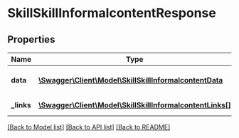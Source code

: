 # SkillSkillInformalcontentResponse

## Properties
Name | Type | Description | Notes
------------ | ------------- | ------------- | -------------
**data** | [**\Swagger\Client\Model\SkillSkillInformalcontentData**](SkillSkillInformalcontentData.md) | List of all retrieved playlists | 
**_links** | [**\Swagger\Client\Model\SkillSkillInformalcontentLinks[]**](SkillSkillInformalcontentLinks.md) | Links to pages | 

[[Back to Model list]](../README.md#documentation-for-models) [[Back to API list]](../README.md#documentation-for-api-endpoints) [[Back to README]](../README.md)


